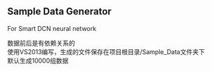 ## Sample Data Generator  
For Smart DCN neural network

数据前后是有依赖关系的  
使用VS2013编写，生成的文件保存在项目根目录/Sample_Data文件夹下  
默认生成10000组数据
